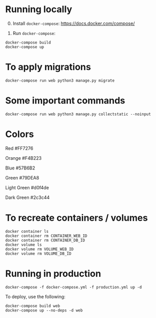 # Running locally

0) Install `docker-compose`: https://docs.docker.com/compose/

1) Run `docker-compose`:

```
docker-compose build
docker-compose up
```

# To apply migrations

```
docker-compose run web python3 manage.py migrate
```

# Some important commands

```
docker-compose run web python3 manage.py collectstatic --noinput
```

# Colors

Red
#FF7276

Orange
#F4B223

Blue
#57B6B2

Green
#79DEA8

Light Green
#d0f4de

Dark Green
#2c3c44


# To recreate containers / volumes

```
docker container ls
docker container rm CONTAINER_WEB_ID
docker container rm CONTAINER_DB_ID
docker volume ls
docker volume rm VOLUME_WEB_ID
docker volume rm VOLUME_DB_ID
```

# Running in production

```
docker-compose -f docker-compose.yml -f production.yml up -d
```

To deploy, use the following:

```
docker-compose build web
docker-compose up --no-deps -d web
```